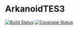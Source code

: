 ArkanoidTES3
============
[![Build Status](https://travis-ci.org/thiagosena/ArkanoidTES3.png?branch=master)](https://travis-ci.org/thiagosena/ArkanoidTES3)
[![Coverage Status](https://coveralls.io/repos/thiagosena/ArkanoidTES3/badge.png)](https://coveralls.io/r/thiagosena/ArkanoidTES3)

